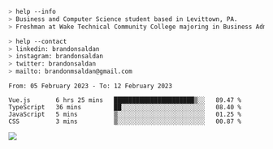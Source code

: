 ````bash
> help --info
> Business and Computer Science student based in Levittown, PA.
> Freshman at Wake Technical Community College majoring in Business Administration.
````

````bash
> help --contact
> linkedin: brandonsaldan
> instagram: brandonsaldan
> twitter: brandonsaldan
> mailto: brandonmsaldan@gmail.com
````

<!--START_SECTION:waka-->

```text
From: 05 February 2023 - To: 12 February 2023

Vue.js       6 hrs 25 mins   ██████████████████████▒░░   89.47 %
TypeScript   36 mins         ██░░░░░░░░░░░░░░░░░░░░░░░   08.40 %
JavaScript   5 mins          ▒░░░░░░░░░░░░░░░░░░░░░░░░   01.25 %
CSS          3 mins          ▒░░░░░░░░░░░░░░░░░░░░░░░░   00.87 %
```

<!--END_SECTION:waka-->

![](https://komarev.com/ghpvc/?username=brandonsaldan&color=6A8AFF)
